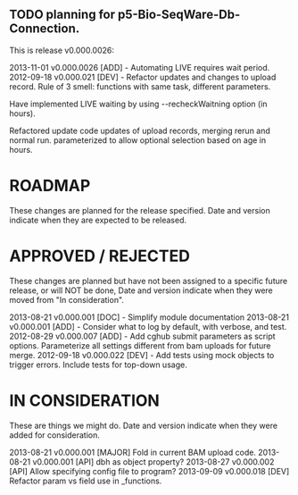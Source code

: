 ## TODO planning for p5-Bio-SeqWare-Db-Connection.

This is release v0.000.0026:

2013-11-01 v0.000.0026 [ADD] - Automating LIVE requires wait period.
2012-09-18 v0.000.021  [DEV] - Refactor updates and changes to upload record.
    Rule of 3 smell: functions with same task, different parameters.

Have implemented LIVE waiting by using --recheckWaitning option (in hours).

Refactored update code updates of upload records, merging rerun and normal
run. parameterized to allow optional selection based on age in hours.

# ROADMAP

These changes are planned for the release specified. Date and version indicate
when they are expected to be released.



# APPROVED / REJECTED

These changes are planned but have not been assigned to a specific future
release, or will NOT be done, Date and version indicate when they were moved
from "In consideration".

2013-08-21 v0.000.001 [DOC] - Simplify module documentation
2013-08-21 v0.000.001 [ADD] - Consider what to log by default, with verbose,
                              and test.
2012-08-29 v0.000.007 [ADD] - Add cghub submit parameters as script options.
    Parameterize all settings different from bam uploads for future merge.
2012-09-18 v0.000.022 [DEV] - Add tests using mock objects to trigger errors.
    Include tests for top-down usage.


# IN CONSIDERATION

These are things we might do. Date and version indicate when they were added
for consideration.

2013-08-21 v0.000.001 [MAJOR] Fold in current BAM upload code.
2013-08-21 v0.000.001 [API]   dbh as object property?
2013-08-27 v0.000.002 [API]   Allow specifying config file to program?
2013-09-09 v0.000.018 [DEV]   Refactor param vs field use in _functions.
